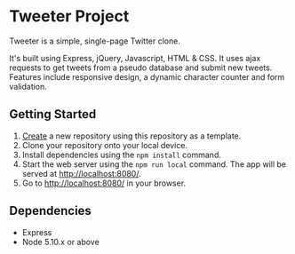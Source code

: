 # Tweeter Project

Tweeter is a simple, single-page Twitter clone.

It's built using Express, jQuery, Javascript, HTML & CSS. It uses ajax requests to get tweets from a pseudo database and submit new tweets. Features include responsive design, a dynamic character counter and form validation.

## Getting Started

1. [Create](https://docs.github.com/en/repositories/creating-and-managing-repositories/creating-a-repository-from-a-template) a new repository using this repository as a template.
2. Clone your repository onto your local device.
3. Install dependencies using the `npm install` command.
3. Start the web server using the `npm run local` command. The app will be served at <http://localhost:8080/>.
4. Go to <http://localhost:8080/> in your browser.

## Dependencies

- Express
- Node 5.10.x or above
